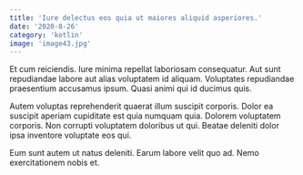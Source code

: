 ```yaml
---
title: 'Iure delectus eos quia ut maiores aliquid asperiores.'
date: '2020-8-26'
category: 'kotlin'
image: 'image43.jpg'
---
```


Et cum reiciendis. Iure minima repellat laboriosam consequatur. Aut sunt repudiandae labore aut alias voluptatem id aliquam. Voluptates repudiandae praesentium accusamus ipsum. Quasi animi qui id ducimus quis.
 Autem voluptas reprehenderit quaerat illum suscipit corporis. Dolor ea suscipit aperiam cupiditate est quia numquam quia. Dolorem voluptatem corporis. Non corrupti voluptatem doloribus ut qui. Beatae deleniti dolor ipsa inventore voluptate eos qui.
 Eum sunt autem ut natus deleniti. Earum labore velit quo ad. Nemo exercitationem nobis et.
